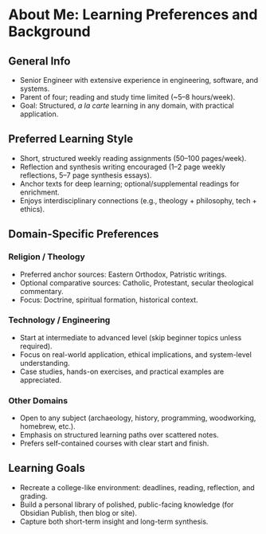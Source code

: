 
# About Me: Learning Preferences and Background

## General Info
- Senior Engineer with extensive experience in engineering, software, and systems.
- Parent of four; reading and study time limited (~5–8 hours/week).
- Goal: Structured, *a la carte* learning in any domain, with practical application.

## Preferred Learning Style
- Short, structured weekly reading assignments (50–100 pages/week).
- Reflection and synthesis writing encouraged (1–2 page weekly reflections, 5–7 page synthesis essays).
- Anchor texts for deep learning; optional/supplemental readings for enrichment.
- Enjoys interdisciplinary connections (e.g., theology + philosophy, tech + ethics).

## Domain-Specific Preferences
### Religion / Theology
- Preferred anchor sources: Eastern Orthodox, Patristic writings.
- Optional comparative sources: Catholic, Protestant, secular theological commentary.
- Focus: Doctrine, spiritual formation, historical context.

### Technology / Engineering
- Start at intermediate to advanced level (skip beginner topics unless required).
- Focus on real-world application, ethical implications, and system-level understanding.
- Case studies, hands-on exercises, and practical examples are appreciated.

### Other Domains
- Open to any subject (archaeology, history, programming, woodworking, homebrew, etc.).
- Emphasis on structured learning paths over scattered notes.
- Prefers self-contained courses with clear start and finish.

## Learning Goals
- Recreate a college-like environment: deadlines, reading, reflection, and grading.
- Build a personal library of polished, public-facing knowledge (for Obsidian Publish, then blog or site).
- Capture both short-term insight and long-term synthesis.

